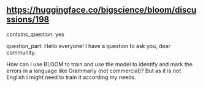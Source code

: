 ## https://huggingface.co/bigscience/bloom/discussions/198

contains_question: yes

question_part: Hello everyone! I have a question to ask you, dear community.

How can I use BLOOM to train and use the model to identify and mark the errors in a language like Grammarly (not commercial)? But as it is not English I might need to train it according my needs.
